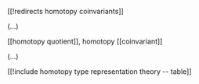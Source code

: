 [[!redirects homotopy coinvariants]]

(...)

[[homotopy quotient]], homotopy [[coinvariant]]

(...)

[[!include homotopy type representation theory -- table]]